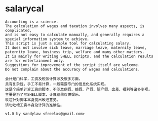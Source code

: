 # salarycal
    Accounting is a science. 
    The calculation of wages and taxation involves many aspects, is complicated, 
    and is not easy to calculate manually, and generally requires a special information system to achieve.
    This script is just a simple tool for calculating salary.
    It does not involve sick leave, marriage leave, maternity leave, paternity leave, business trip, welfare and many other matters.
    It is mainly for writing SHELL scripts, and the calculation results are for entertainment only.
    Suggestions for improvement of the script itself are welcome.
    Do not complain about the accuracy of wages and calculations.

    会计是门科学，工资及税务计算涉及很多方面，
    具有复杂性，手工不易计算，一般需要专门的信息化系统实现。    
    这是个简单计算工资的脚本，不涉及病假、婚假、产假、陪产假、出差、福利等诸多事项。
    主要是为了写SHELL脚本，计算结果仅供娱乐。
    欢迎针对脚本本身提出改进意见。
    请勿吐槽工资本身及计算的准确性。

    v1.0 by sandylaw <freelxs@gmail.com>

